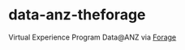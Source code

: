 # data-anz-theforage
Virtual Experience Program Data@ANZ via [Forage](https://www.theforage.com/virtual-internships/prototype/ZLJCsrpkHo9pZBJNY/ANZ-Virtual-Internship)
